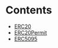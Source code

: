 

# Contents
- [ERC20](ERC20.sol/contract.ERC20.md)
- [ERC20Permit](ERC20Permit.sol/contract.ERC20Permit.md)
- [ERC5095](ERC5095.sol/contract.ERC5095.md)
